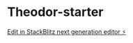 # Theodor-starter

[Edit in StackBlitz next generation editor ⚡️](https://stackblitz.com/~/github.com/theow96/Theodor-starter)